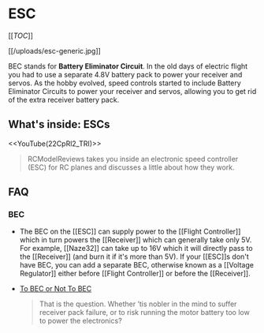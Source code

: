 # ESC

[[_TOC_]]

[[/uploads/esc-generic.jpg]]

BEC stands for **Battery Eliminator Circuit**. In the old days of electric flight you had to use a separate 4.8V battery pack to power your receiver and servos. As the hobby evolved, speed controls started to include Battery Eliminator Circuits to power your receiver and servos, allowing you to get rid of the extra receiver battery pack.

## What's inside: ESCs

<<YouTube(22CpRl2_TRI)>>

> RCModelReviews takes you inside an electronic speed controller (ESC) for RC planes and discusses a little about how they work.

## FAQ

### BEC

* The BEC on the [[ESC]] can supply power to the [[Flight Controller]] which in turn powers the [[Receiver]] which can generally take only 5V. For example, [[Naze32]] can take up to 16V which it will directly pass to the [[Receiver]] (and burn it if it's more than 5V). If your [[ESC]]s don't have BEC, you can add a separate BEC, otherwise known as a [[Voltage Regulator]] either before [[Flight Controller]] or before the [[Receiver]].

* [To BEC or Not To BEC](http://www.stefanv.com/electronics/qf200105.html)
  
  > That is the question. Whether ’tis nobler in the mind to suffer receiver pack failure, or to risk running the motor battery too low to power the electronics?

